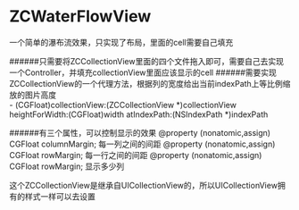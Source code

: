 # ZCWaterFlowView
一个简单的瀑布流效果，只实现了布局，里面的cell需要自己填充

######只需要将ZCCollectionView里面的四个文件拖入即可，需要自己去实现一个Controller，并填充collectionView里面应该显示的cell
######需要实现ZCCollectionView的一个代理方法，根据列的宽度给出当前indexPath上等比例缩放的图片高度   
    - (CGFloat)collectionView:(ZCCollectionView *)collectionView heightForWidth:(CGFloat)width           atIndexPath:(NSIndexPath *)indexPath 
  
######有三个属性，可以控制显示的效果
    @property (nonatomic,assign) CGFloat columnMargin;  每一列之间的间距
    @property (nonatomic,assign) CGFloat rowMargin;  每一行之间的间距
    @property (nonatomic,assign) CGFloat rowMargin;  显示多少列
  
这个ZCCollectionView是继承自UICollectionView的，所以UICollectionView拥有的样式一样可以去设置
